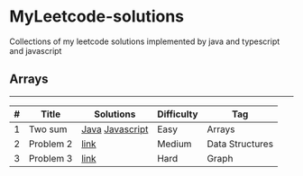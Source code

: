 # MyLeetcode-solutions
Collections of my leetcode solutions implemented by java and typescript and javascript


## Arrays
---------------------------------------------------------------------------------------



| # | Title | Solutions | Difficulty | Tag |
|---|-------|----------|------------|-----|
| 1 | Two sum | [Java](./codes/Java/Leetcodes/src/main/TwoSum.java) [Javascript](./codes/Javascript/Leetcodes/src/TwoSum.js) | Easy | Arrays |
| 2 | Problem 2 | [link](http://www.example2.com) | Medium | Data Structures |
| 3 | Problem 3 | [link](http://www.example3.com) | Hard | Graph |









